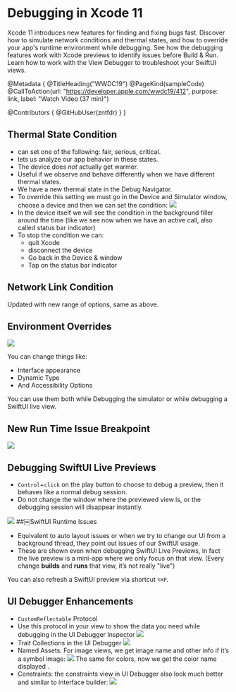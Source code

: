 # Debugging in Xcode 11

Xcode 11 introduces new features for finding and fixing bugs fast. Discover how to simulate network conditions and thermal states, and how to override your app's runtime environment while debugging. See how the debugging features work with Xcode previews to identify issues before Build & Run. Learn how to work with the View Debugger to troubleshoot your SwiftUI views.

@Metadata {
   @TitleHeading("WWDC19")
   @PageKind(sampleCode)
   @CallToAction(url: "https://developer.apple.com/wwdc19/412", purpose: link, label: "Watch Video (37 min)")

   @Contributors {
      @GitHubUser(zntfdr)
   }
}



## Thermal State Condition

- can set one of the following: fair, serious, critical.
- lets us analyze our app behavior in these states.
- The device does *not* actually get warmer.
- Useful if we observe and behave differently when we have different thermal states.
- We have a new thermal state in the Debug Navigator. 
- To override this setting we must go in the Device and Simulator window, choose a device and then we can set the condition:
![][conditionImage]
- In the device itself we will see the condition in the background filler around the time (like we see now when we have an active call, also called status bar indicator)
- To stop the condition we can: 
  - quit Xcode 
  - disconnect the device
  - Go back in the Device & window
  - Tap on the status bar indicator

## Network Link Condition

Updated with new range of options, same as above.

## Environment Overrides

![][envImage]

You can change things like:

- Interface appearance
- Dynamic Type
- And Accessibility Options

You can use them both while Debugging the simulator or while debugging a SwiftUI live view. 

## New Run Time Issue Breakpoint

![][runImage]

## Debugging SwiftUI Live Previews

- `Control`+`click` on the play button to choose to debug a preview, then it behaves like a normal debug session.
- Do not change the window where the previewed view is, or the debugging session will disappear instantly.

![][swiftUIImage]
##￼SwiftUI Runtime Issues

- Equivalent to auto layout issues or when we try to change our UI from a background thread, they point out issues of our SwiftUI usage.
- These are shown even when debugging SwiftUI Live Previews, in fact the live preview is a mini-app where we only focus on that view. 
(Every change **builds** and **runs** that view, it’s not really "live")

You can also refresh a SwiftUI preview via shortcut `⌥⌘P`.

## UI Debugger Enhancements

- `CustomReflectable` Protocol
- Use this protocol in your view to show the data you need while debugging in the UI Debugger Inspector
![][debugImage]
- Trait Collections in the UI Debugger
![][traitImage]
- Named Assets: For image views, we get image name and other info if it’s a symbol image:
![][assetsImage]
The same for colors, now we get the color name displayed .
- Constraints: the constraints view in UI Debugger also look much better and similar to interface builder:
![][constImage]

[conditionImage]: WWDC19-412-condition
[envImage]: WWDC19-412-env
[runImage]: WWDC19-412-run
[debugImage]: WWDC19-412-debug
[traitImage]: WWDC19-412-trait
[assetsImage]: WWDC19-412-assets
[constImage]: WWDC19-412-const
[swiftUIImage]: WWDC19-412-swiftUI